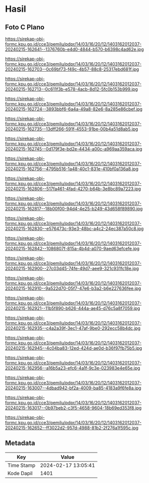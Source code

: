 # Hasil

## Foto C Plano

https://sirekap-obj-formc.kpu.go.id/cce3/pemilu/pdpr/14/03/16/20/12/1403162012037-20240215-162641--1376760b-e4d0-4844-b570-b6398c4ad62e.jpg

https://sirekap-obj-formc.kpu.go.id/cce3/pemilu/pdpr/14/03/16/20/12/1403162012037-20240215-162703--0c69bf73-f49c-4b57-88c8-25317ebd681f.jpg

https://sirekap-obj-formc.kpu.go.id/cce3/pemilu/pdpr/14/03/16/20/12/1403162012037-20240215-162713--0c611f3b-e578-4acb-8d12-5fc0b153b999.jpg

https://sirekap-obj-formc.kpu.go.id/cce3/pemilu/pdpr/14/03/16/20/12/1403162012037-20240215-162724--3893bbf6-6a4a-49a8-82e6-8a285e86cbef.jpg

https://sirekap-obj-formc.kpu.go.id/cce3/pemilu/pdpr/14/03/16/20/12/1403162012037-20240215-162735--13dff266-591f-4553-91be-00b4a51d8ab5.jpg

https://sirekap-obj-formc.kpu.go.id/cce3/pemilu/pdpr/14/03/16/20/12/1403162012037-20240215-162745--0d179f3e-bd2e-4434-a00c-a969aa359aca.jpg

https://sirekap-obj-formc.kpu.go.id/cce3/pemilu/pdpr/14/03/16/20/12/1403162012037-20240215-162756--4795b516-1a48-40c1-831e-410bf0a136a8.jpg

https://sirekap-obj-formc.kpu.go.id/cce3/pemilu/pdpr/14/03/16/20/12/1403162012037-20240215-162806--517fa461-4fad-4270-b64b-3e8bc89a7223.jpg

https://sirekap-obj-formc.kpu.go.id/cce3/pemilu/pdpr/14/03/16/20/12/1403162012037-20240215-162817--18b00f00-94d4-4e25-b249-43d658f89890.jpg

https://sirekap-obj-formc.kpu.go.id/cce3/pemilu/pdpr/14/03/16/20/12/1403162012037-20240215-162830--e576473c-93e3-48bc-a4c2-24ec387a50c8.jpg

https://sirekap-obj-formc.kpu.go.id/cce3/pemilu/pdpr/14/03/16/20/12/1403162012037-20240215-162842--1086807f-815a-4b4d-a070-9aed63efcefe.jpg

https://sirekap-obj-formc.kpu.go.id/cce3/pemilu/pdpr/14/03/16/20/12/1403162012037-20240215-162900--27c03d45-74fe-49d7-aee9-321c931fc18e.jpg

https://sirekap-obj-formc.kpu.go.id/cce3/pemilu/pdpr/14/03/16/20/12/1403162012037-20240215-162910--9a522d70-05f7-47e6-b3a2-b6e227636fee.jpg

https://sirekap-obj-formc.kpu.go.id/cce3/pemilu/pdpr/14/03/16/20/12/1403162012037-20240215-162921--11b5f890-b626-444a-ae45-d76c5a8f7059.jpg

https://sirekap-obj-formc.kpu.go.id/cce3/pemilu/pdpr/14/03/16/20/12/1403162012037-20240215-162935--c4a2a39f-3ec1-47af-9be0-292ecc58b4dc.jpg

https://sirekap-obj-formc.kpu.go.id/cce3/pemilu/pdpr/14/03/16/20/12/1403162012037-20240215-162945--4c04ba83-12ed-424d-ae0d-b36f97fb75b5.jpg

https://sirekap-obj-formc.kpu.go.id/cce3/pemilu/pdpr/14/03/16/20/12/1403162012037-20240215-162956--a16b5a23-efc6-4a1f-9c3e-023983e4e65e.jpg

https://sirekap-obj-formc.kpu.go.id/cce3/pemilu/pdpr/14/03/16/20/12/1403162012037-20240215-163007--4dbad942-bf2a-4009-ba85-4183a9f6fe8a.jpg

https://sirekap-obj-formc.kpu.go.id/cce3/pemilu/pdpr/14/03/16/20/12/1403162012037-20240215-163017--0b97beb2-c3f5-4658-9604-18b69ed353f8.jpg

https://sirekap-obj-formc.kpu.go.id/cce3/pemilu/pdpr/14/03/16/20/12/1403162012037-20240215-162652--ff3022d2-957d-4988-81b2-2f276a1f595c.jpg


## Metadata

| Key        | Value               |
| ---------- | ------------------- |
| Time Stamp | 2024-02-17 13:05:41 |
| Kode Dapil | 1401                |



